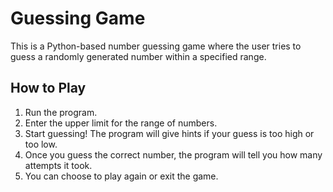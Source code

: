 # Guessing Game 

This is a Python-based number guessing game where the user tries to guess a randomly generated number within a specified range.

## How to Play

1. Run the program.
2. Enter the upper limit for the range of numbers.
3. Start guessing! The program will give hints if your guess is too high or too low.
4. Once you guess the correct number, the program will tell you how many attempts it took.
5. You can choose to play again or exit the game.
